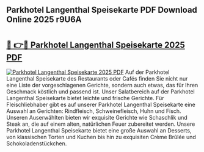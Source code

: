 ## Parkhotel Langenthal Speisekarte PDF Download Online 2025 r9U6A

# <h2><a href="http://gc7lyro.nevu.top/?p=Parkhotel+Langenthal+Speisekarte">🔗 👉🔴 Parkhotel Langenthal Speisekarte 2025 PDF</a></h2>

[![Parkhotel Langenthal Speisekarte 2025 PDF](https://i.imgur.com/dBaPXMq.png)](http://gc7lyro.nevu.top/?p=Parkhotel+Langenthal+Speisekarte)
Auf der Parkhotel Langenthal Speisekarte des Restaurants oder Cafés finden Sie nicht nur eine Liste der vorgeschlagenen Gerichte, sondern auch etwas, das für Ihren Geschmack köstlich und passend ist. Unser Salatbereich auf der Parkhotel Langenthal Speisekarte bietet leichte und frische Gerichte. Für Fleischliebhaber gibt es auf unserer Parkhotel Langenthal Speisekarte eine Auswahl an Gerichten: Rindfleisch, Schweinefleisch, Huhn und Fisch. Unseren Auserwählten bieten wir exquisite Gerichte wie Schaschlik und Steak an, die auf einem alten, natürlichen Feuer zubereitet werden. Unsere Parkhotel Langenthal Speisekarte bietet eine große Auswahl an Desserts, von klassischen Torten und Kuchen bis hin zu exquisiten Crème Brûlée und Schokoladenstückchen.
